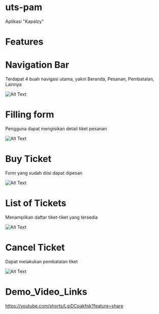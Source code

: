 # uts-pam
Aplikasi "Kapalzy"

# Features
# Navigation Bar
Terdapat 4 buah navigasi utama, yakni Beranda, Pesanan, Pembatalan, Lainnya

![Alt Text](Navigation_Bar.gif)

# Filling form
Pengguna dapat mengisikan detail tiket pesanan

![Alt Text](Fill.gif)

# Buy Ticket
Form yang sudah diisi dapat dipesan

![Alt Text](Buy_Ticket.gif)

# List of Tickets
Menampilkan daftar tiket-tiket yang tersedia

![Alt Text](List.gif)

# Cancel Ticket
Dapat melakukan pembatalan tiket

![Alt Text](Cancel_Ticket.gif)

# Demo_Video_Links
https://youtube.com/shorts/LgiDCpakfnk?feature=share
